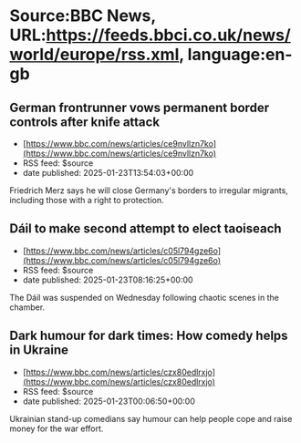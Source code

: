 # Source:BBC News, URL:https://feeds.bbci.co.uk/news/world/europe/rss.xml, language:en-gb

## German frontrunner vows permanent border controls after knife attack
 - [https://www.bbc.com/news/articles/ce9nvllzn7ko](https://www.bbc.com/news/articles/ce9nvllzn7ko)
 - RSS feed: $source
 - date published: 2025-01-23T13:54:03+00:00

Friedrich Merz says he will close Germany's borders to irregular migrants, including those with a right to protection.

## Dáil to make second attempt to elect taoiseach
 - [https://www.bbc.com/news/articles/c05l794gze6o](https://www.bbc.com/news/articles/c05l794gze6o)
 - RSS feed: $source
 - date published: 2025-01-23T08:16:25+00:00

The Dáil was suspended on Wednesday following chaotic scenes in the chamber.

## Dark humour for dark times: How comedy helps in Ukraine
 - [https://www.bbc.com/news/articles/czx80edlrxjo](https://www.bbc.com/news/articles/czx80edlrxjo)
 - RSS feed: $source
 - date published: 2025-01-23T00:06:50+00:00

Ukrainian stand-up comedians say humour can help people cope and raise money for the war effort.

